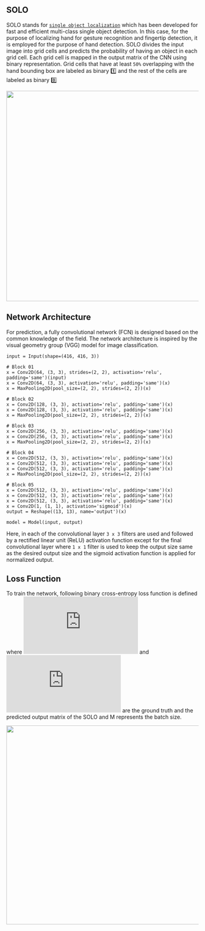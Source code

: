 ## SOLO
SOLO stands for [```single object localization```](https://github.com/MahmudulAlam/Fingertip-Mixed-Reality/tree/master/SOLO)
which has been developed for fast and efficient multi-class single object detection.
In this case, for the purpose of localizing hand for gesture recognition and fingertip detection, it is employed for the purpose of
hand detection. SOLO divides the input image into grid cells and predicts the probability of having an object in each grid cell. 
Each grid cell is mapped in the output matrix of the CNN using binary representation. Grid cells that have at least ```50%```
overlapping with the hand bounding box are labeled as binary :one: and the rest of the cells are labeled as binary :zero:


<p align="center">
  <img src="https://user-images.githubusercontent.com/37298971/65219825-3b5aa500-dadb-11e9-92f3-a1f75eef1b5a.jpg" width="550">
</p>

## Network Architecture
For prediction, a fully convolutional network (FCN) is designed based on the common knowledge of the field. The network architecture is
inspired by the visual geometry group (VGG) model for image classification. 

```
input = Input(shape=(416, 416, 3))

# Block 01
x = Conv2D(64, (3, 3), strides=(2, 2), activation='relu', padding='same')(input)
x = Conv2D(64, (3, 3), activation='relu', padding='same')(x)
x = MaxPooling2D(pool_size=(2, 2), strides=(2, 2))(x)

# Block 02
x = Conv2D(128, (3, 3), activation='relu', padding='same')(x)
x = Conv2D(128, (3, 3), activation='relu', padding='same')(x)
x = MaxPooling2D(pool_size=(2, 2), strides=(2, 2))(x)

# Block 03
x = Conv2D(256, (3, 3), activation='relu', padding='same')(x)
x = Conv2D(256, (3, 3), activation='relu', padding='same')(x)
x = MaxPooling2D(pool_size=(2, 2), strides=(2, 2))(x)

# Block 04
x = Conv2D(512, (3, 3), activation='relu', padding='same')(x)
x = Conv2D(512, (3, 3), activation='relu', padding='same')(x)
x = Conv2D(512, (3, 3), activation='relu', padding='same')(x)
x = MaxPooling2D(pool_size=(2, 2), strides=(2, 2))(x)

# Block 05
x = Conv2D(512, (3, 3), activation='relu', padding='same')(x)
x = Conv2D(512, (3, 3), activation='relu', padding='same')(x)
x = Conv2D(512, (3, 3), activation='relu', padding='same')(x)
x = Conv2D(1, (1, 1), activation='sigmoid')(x)
output = Reshape((13, 13), name='output')(x)

model = Model(input, output)
```

Here, in each of the convolutional layer ```3 x 3``` filters are used and followed by a rectified linear unit (ReLU) activation 
function except for the final convolutional layer where ```1 x 1``` filter is used to keep the output size same as the desired output
size and the sigmoid activation function is applied for normalized output.

## Loss Function
To train the network, following binary cross-entropy loss function is defined where ![H](https://latex.codecogs.com/gif.latex?%7B%5Cmathbb%7BH%7D%7D)
and ![H^hat](https://latex.codecogs.com/gif.latex?%5Chat%7B%5Cmathbb%7BH%7D%7D) are the ground truth and the predicted
output matrix of the SOLO and M represents the batch size.

<p align="center">
  <img src="https://user-images.githubusercontent.com/37298971/65222489-018c9d00-dae1-11e9-9ad5-704fce1cd030.png" width="520">
</p>
